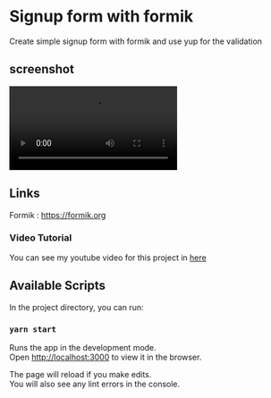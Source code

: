 # Signup form with formik
Create simple signup form with formik and use yup for the validation

## screenshot
![Signup screenshott](./src/assets/demo_clip.mp4)

## Links
Formik : https://formik.org <br/>

### Video Tutorial
You can see my youtube video for this project in [here](https://youtu.be/u-CCnDayNJw)


## Available Scripts

In the project directory, you can run:

### `yarn start`

Runs the app in the development mode.\
Open [http://localhost:3000](http://localhost:3000) to view it in the browser.

The page will reload if you make edits.\
You will also see any lint errors in the console.
